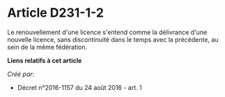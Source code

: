 # Article D231-1-2

Le renouvellement d'une licence s'entend comme la délivrance d'une nouvelle licence, sans discontinuité dans le temps avec la
précédente, au sein de la même fédération.

**Liens relatifs à cet article**

_Créé par_:

  - Décret n°2016-1157 du 24 août 2016 - art. 1
